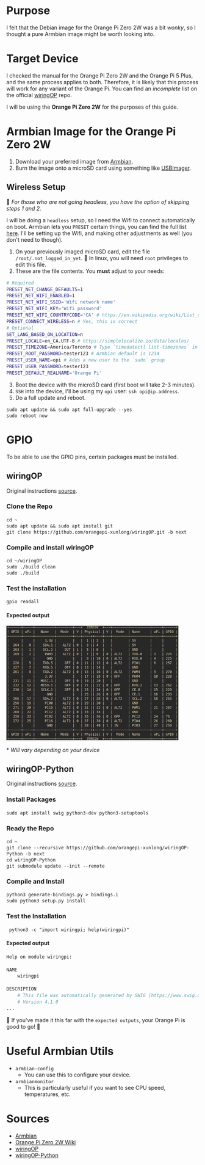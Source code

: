# Purpose

I felt that the Debian image for the Orange Pi Zero 2W was a bit _wonky_, so I thought a pure Armbian image might be worth looking into.

# Target Device

I checked the manual for the Orange Pi Zero 2W and the Orange Pi 5 Plus, and the same process applies to both. Therefore, it is likely that this process will work for any variant of the Orange Pi. You can find an _incomplete_ list on the official [wiringOP](https://github.com/orangepi-xunlong/wiringOP) repo.

I will be using the **Orange Pi Zero 2W** for the purposes of this guide.

# Armbian Image for the Orange Pi Zero 2W

1. Download your preferred image from [Armbian](https://www.armbian.com/orange-pi-zero-2w/).
2. Burn the image onto a microSD card using something like [USBImager](https://bztsrc.gitlab.io/usbimager/).

## Wireless Setup

📝 _For those who are not going headless, you have the option of skipping steps 1 and 2._

I will be doing a `headless` setup, so I need the Wifi to connect automatically on boot. Armbian lets you `PRESET` certain things, you can find the full list [here](https://github.com/armbian/build/blob/66b0171516297ced0b0fead62c2f2763627176e5/extensions/preset-firstrun.sh). I'll be setting up the Wifi, and making other adjustments as well (you don't need to though).

1. On your previously imaged microSD card, edit the file `/root/.not_logged_in_yet`. 📝 In linux, you will need `root` privileges to edit this file.
2. These are the file contents. You **must** adjust to your needs:

```bash
# Required
PRESET_NET_CHANGE_DEFAULTS=1
PRESET_NET_WIFI_ENABLED=1
PRESET_NET_WIFI_SSID='Wifi network name'
PRESET_NET_WIFI_KEY='Wifi password'
PRESET_NET_WIFI_COUNTRYCODE='CA' # https://en.wikipedia.org/wiki/List_of_ISO_3166_country_codes
PRESET_CONNECT_WIRELESS=n # Yes, this is correct
# Optional
SET_LANG_BASED_ON_LOCATION=n
PRESET_LOCALE=en_CA.UTF-8 # https://simplelocalize.io/data/locales/
PRESET_TIMEZONE=America/Toronto # Type `timedatectl list-timezones` in a linux terminal
PRESET_ROOT_PASSWORD=tester123 # Armbian default is 1234
PRESET_USER_NAME=opi # Adds a new user to the `sudo` group
PRESET_USER_PASSWORD=tester123
PRESET_DEFAULT_REALNAME='Orange Pi'
```

3. Boot the device with the microSD card (first boot will take 2-3 minutes).
4. `SSH` into the device, I'll be using my `opi` user: `ssh opi@ip.address`.
5. Do a full update and reboot.

```shell
sudo apt update && sudo apt full-upgrade --yes
sudo reboot now
```

# GPIO

To be able to use the GPIO pins, certain packages must be installed.

## wiringOP

Original instructions [source](http://www.orangepi.org/orangepiwiki/index.php/Orange_Pi_Zero_2W#How_to_install_wiringOP).

### Clone the Repo

```shell
cd ~
sudo apt update && sudo apt install git
git clone https://github.com/orangepi-xunlong/wiringOP.git -b next
```

### Compile and install wiringOP

```shell
cd ~/wiringOP
sudo ./build clean
sudo ./build
```

### Test the installation

```shell
gpio readall
```

#### Expected output

<img src="./gpio.jpg" height="300" alt='gpio table'/>

\* _Will vary depending on your device_

## wiringOP-Python

Original instructions [source](http://www.orangepi.org/orangepiwiki/index.php/Orange_Pi_Zero_2W#How_to_install_wiringOP).

### Install Packages

```shell
sudo apt install swig python3-dev python3-setuptools
```

### Ready the Repo

```shell
cd ~
git clone --recursive https://github.com/orangepi-xunlong/wiringOP-Python -b next
cd wiringOP-Python
git submodule update --init --remote
```

### Compile and Install

```shell
python3 generate-bindings.py > bindings.i
sudo python3 setup.py install
```

### Test the Installation

```shell
 python3 -c "import wiringpi; help(wiringpi)"
```

#### Expected output

```Python
Help on module wiringpi:

NAME
    wiringpi

DESCRIPTION
    # This file was automatically generated by SWIG (https://www.swig.org).
    # Version 4.1.0
...
```

🎉 If you've made it this far with the `expected outputs`, your Orange Pi is good to go! 🎉

# Useful Armbian Utils

- `armbian-config`
  - You can use this to configure your device.
- `armbianmonitor`
  - This is particularly useful if you want to see CPU speed, temperatures, etc.

# Sources

- [Armbian](https://www.armbian.com/orange-pi-zero-2w/)
- [Orange Pi Zero 2W Wiki](http://www.orangepi.org/orangepiwiki/index.php/Orange_Pi_Zero_2W)
- [wiringOP](https://github.com/orangepi-xunlong/wiringOP)
- [wiringOP-Python](https://github.com/orangepi-xunlong/wiringOP-Python)

<!-- # Useful Aliases

These are specific to the Orange Pi Zero 2W. Please adjust for your device.

```bash
# Live view of CPU core temperatures
alias wtemp='watch -n 1 "cat /sys/class/thermal/thermal_zone0/temp && cat /sys/class/thermal/thermal_zone1/temp && cat /sys/class/thermal/thermal_zone2/temp && cat /sys/class/thermal/thermal_zone3/temp"'

# Live view of CPU speed
alias wspeed='watch -n 1 "cat /sys/devices/system/cpu/cpufreq/policy0/scaling_cur_freq"'

# Live view of CPU speed and temperatures
alias wboard='watch -n 1 '\''echo "CPU Freq: $(cat /sys/devices/system/cpu/cpufreq/policy0/scaling_cur_freq)"; echo "CPU0: $(cat /sys/class/thermal/thermal_zone0/temp)"; echo "CPU1: $(cat /sys/class/thermal/thermal_zone1/temp)"; echo "CPU2: $(cat /sys/class/thermal/thermal_zone2/temp)"; echo "CPU3: $(cat /sys/class/thermal/thermal_zone3/temp)"'\'
``` -->
